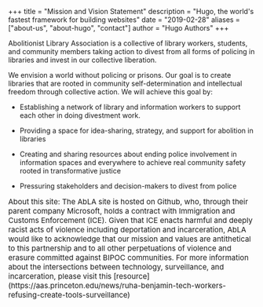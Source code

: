 +++
title = "Mission and Vision Statement"
description = "Hugo, the world's fastest framework for building websites"
date = "2019-02-28"
aliases = ["about-us", "about-hugo", "contact"]
author = "Hugo Authors"
+++

Abolitionist Library Association is a collective of library workers, students, and community members taking action to divest from all forms of policing in libraries and invest in our collective liberation. 

We envision a world without policing or prisons. Our goal is to create libraries that are rooted in community self-determination and intellectual freedom through collective action. We will achieve this goal by:

* Establishing a network of library and information workers to support each other in doing divestment work.

* Providing a space for idea-sharing, strategy, and support for abolition in libraries

* Creating and sharing resources about ending police involvement in information spaces and everywhere to achieve real community safety rooted in transformative justice 

* Pressuring stakeholders and decision-makers to divest from police 



<span style="font-size:15px">
About this site: The AbLA site is hosted on Github, who, through their parent company Microsoft, holds a contract with Immigration and Customs Enforcement (ICE). Given that ICE enacts harmful and deeply racist acts of violence including deportation and incarceration, AbLA would like to acknowledge that our mission and values are antithetical to this partnership and to all other perpetuations of violence and erasure committed against BIPOC communities. For more information about the intersections between technology, surveillance, and incarceration, please visit this [resource](https://aas.princeton.edu/news/ruha-benjamin-tech-workers-refusing-create-tools-surveillance)</span>


